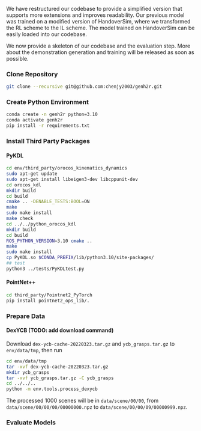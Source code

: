 We have restructured our codebase to provide a simplified version that supports more extensions and improves readability. Our previous model was trained on a modified version of HandoverSim, where we transformed the RL scheme to the IL scheme. The model trained on HandoverSim can be easily loaded into our codebase.



We now provide a skeleton of our codebase and the evaluation step. More about the demonstration generation and training will be released as soon as possible.

### Clone Repository
``` bash
git clone --recursive git@github.com:chenjy2003/genh2r.git
```

### Create Python Environment
``` bash
conda create -n genh2r python=3.10
conda activate genh2r
pip install -r requirements.txt
```

### Install Third Party Packages
#### PyKDL
``` bash
cd env/third_party/orocos_kinematics_dynamics
sudo apt-get update
sudo apt-get install libeigen3-dev libcppunit-dev
cd orocos_kdl
mkdir build
cd build
cmake .. -DENABLE_TESTS:BOOL=ON
make
sudo make install
make check
cd ../../python_orocos_kdl
mkdir build
cd build
ROS_PYTHON_VERSION=3.10 cmake ..
make
sudo make install
cp PyKDL.so $CONDA_PREFIX/lib/python3.10/site-packages/
## test
python3 ../tests/PyKDLtest.py
```
#### PointNet++
``` bash
cd third_party/Pointnet2_PyTorch
pip install pointnet2_ops_lib/.
```
### Prepare Data
#### DexYCB (TODO: add download command)
Download `dex-ycb-cache-20220323.tar.gz` and `ycb_grasps.tar.gz` to `env/data/tmp`, then run
``` bash
cd env/data/tmp
tar -xvf dex-ycb-cache-20220323.tar.gz
mkdir ycb_grasps
tar -xvf ycb_grasps.tar.gz -C ycb_grasps
cd ../../..
python -m env.tools.process_dexycb
```

The processed 1000 scenes will be in `data/scene/00/00`, from `data/scene/00/00/00/00000000.npz` to `data/scene/00/00/09/00000999.npz`.

### Evaluate Models
